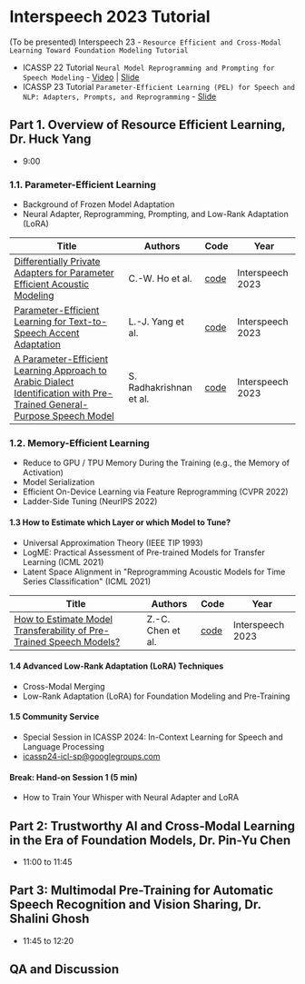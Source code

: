 # Interspeech 2023 Tutorial

(To be presented) Interspeech 23 - `Resource Efficient and Cross-Modal Learning Toward Foundation Modeling Tutorial`

- ICASSP 22 Tutorial `Neural Model Reprogramming and Prompting for Speech Modeling` - [Video](https://www.youtube.com/watch?v=-iirkbYkyXI) | [Slide](https://docs.google.com/presentation/d/1sXcxYiTHY_URovr2irb6QvQj7xFIQd1tzObz4SpyEfo/edit) 
- ICASSP 23 Tutorial `Parameter-Efficient Learning (PEL) for Speech and NLP: Adapters, Prompts, and Reprogramming` - [Slide](https://docs.google.com/presentation/d/16ypY73W0xC0WQxkPUtjchxjhzY8XehTEgRSuMJD4QdM/edit?usp=sharing)

## Part 1. Overview of Resource Efficient Learning, Dr. Huck Yang

- 9:00

### 1.1. Parameter-Efficient Learning

- Background of Frozen Model Adaptation
- Neural Adapter, Reprogramming, Prompting, and Low-Rank Adaptation (LoRA) 

| Title | Authors | Code | Year |
| ----- | ------- | -------- | ---- |
|[Differentially Private Adapters for Parameter Efficient Acoustic Modeling](https://arxiv.org/abs/2305.11360)|C.-W. Ho et al.|[code](https://github.com/Chun-wei-Ho/)|Interspeech 2023|
|[Parameter-Efficient Learning for Text-to-Speech Accent Adaptation](https://arxiv.org/abs/2305.11320)|L.-J. Yang et al.|[code](https://tts-research.github.io/)|Interspeech 2023|
|[A Parameter-Efficient Learning Approach to Arabic Dialect Identification with Pre-Trained General-Purpose Speech Model](https://arxiv.org/pdf/2305.11244)|S. Radhakrishnan et al.|[code](https://github.com/Srijith-rkr/KAUST-Whisper-Adapter)|Interspeech 2023|

### 1.2. Memory-Efficient Learning

- Reduce to GPU / TPU Memory During the Training (e.g., the Memory of Activation)
- Model Serialization
- Efficient On-Device Learning via Feature Reprogramming (CVPR 2022)
- Ladder-Side Tuning (NeurIPS 2022)

#### 1.3 How to Estimate which Layer or which Model to Tune?

- Universal Approximation Theory (IEEE TIP 1993)
- LogME: Practical Assessment of Pre-trained Models for Transfer Learning (ICML 2021)
- Latent Space Alignment in "Reprogramming Acoustic Models for Time Series Classification" (ICML 2021)

| Title | Authors | Code | Year |
| ----- | ------- | -------- | ---- |
|[How to Estimate Model Transferability of Pre-Trained Speech Models?](https://arxiv.org/pdf/2306.01015.pdf)|Z.-C. Chen et al.|[code](https://github.com/virginiakm1988/LogME-CTC)|Interspeech 2023|

#### 1.4 Advanced Low-Rank Adaptation (LoRA) Techniques

- Cross-Modal Merging
- Low-Rank Adaptation (LoRA) for Foundation Modeling and Pre-Training

#### 1.5 Community Service

- Special Session in ICASSP 2024: In-Context Learning for Speech and Language Processing
- icassp24-icl-sp@googlegroups.com

#### Break: Hand-on Session 1 (5 min)

- How to Train Your Whisper with Neural Adapter and LoRA


## Part 2: Trustworthy AI and Cross-Modal Learning in the Era of Foundation Models, Dr. Pin-Yu Chen

- 11:00 to 11:45

## Part 3: Multimodal Pre-Training for Automatic Speech Recognition and Vision Sharing, Dr. Shalini Ghosh

- 11:45 to 12:20

## QA and Discussion


